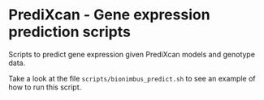 # PrediXcan - Gene expression prediction scripts

Scripts to predict gene expression given PrediXcan models and genotype data.

Take a look at the file `scripts/bionimbus_predict.sh` to see an example of how to run this script.
